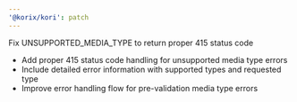 ```yaml
---
'@korix/kori': patch
---
```


Fix UNSUPPORTED_MEDIA_TYPE to return proper 415 status code

- Add proper 415 status code handling for unsupported media type errors
- Include detailed error information with supported types and requested type
- Improve error handling flow for pre-validation media type errors
